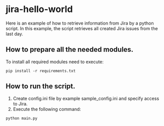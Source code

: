 # jira-hello-world
Here is an example of how to retrieve information from Jira by a python script. In this example, the script retrieves 
all created Jira issues from the last day.

## How to prepare all the needed modules.
To install all required modules need to execute:
```
pip install -r requirements.txt
```

## How to run the script.
1. Create config.ini file by example sample_config.ini and specify access to Jira.
2. Execute the following command:
```
python main.py
```
